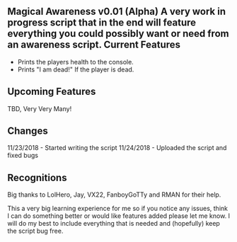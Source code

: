 Magical Awareness v0.01 (Alpha)
A very work in progress script that in the end will feature everything you could possibly want or need from an awareness script.
Current Features
---------------------
- Prints the players health to the console.
- Prints "I am dead!" If the player is dead.

Upcoming Features
--------------------
TBD, Very Very Many!

Changes
-----------
11/23/2018 - Started writing the script
11/24/2018 - Uploaded the script and fixed bugs

Recognitions
----------------------
Big thanks to LolHero, Jay, VX22, FanboyGoTTy and RMAN for their help.







This a very big learning experience for me so if you notice any issues, think I can do something better or would like features added please
let me know. I will do my best to include everything that is needed and (hopefully) keep the script bug free.
